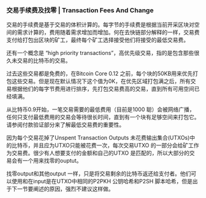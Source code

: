 ### 交易手续费及找零 \| Transaction Fees And Change

交易的手续费是基于交易的体积计算的。每字节的手续费是根据当前开采区块对空间的需求计算的，费用随着需求增加而增加。何在去快链部分解释的一样，交易费支付给打包出区块的矿工，最终每个矿工选择接受他们将接受的最低交易费。

还有一个概念是 “high priority transactions”，高优先级交易，指的是包含那些很久未交易的比特币的交易。

过去这些交易都是免费的，在Bitcoin Core 0.12 之前，每个块的50KB用来优先打包这些交易。但是现在默认情况下这个值为0K，在优先区域打包满之后，所有交易根据他们的每字节费用进行排序，先打包交易费高的交易，直到所有可用空间已经填满。

从比特币0.9开始，一笔交易需要的最低费用（目前是1000 聪）会被网络广播，任何只支付最低费用的交易会等待很长时间，直到有一个块有足够空间来打包它。请参阅付款验证部分来了解最低交易费的重要性。

因为每个交易花掉了Unspent Transaction Outputs 未花费输出集合\(UTXOs\)中的比特币，并且应为UTXO只能被花费一次，每次交易UTXO 的一部分会给矿工作为交易费。很少有人想要支付的金额和自己的UTXO 是匹配的，所以大部分的交易会有一个用来找零的ouptut。

找零output和其他output 一样，只是将交易剩余的比特币返还给支付者。他们可以使用和在input是在UTXO中相同的P2PKH 公钥哈希和P2SH 脚本哈希，但是出于下一节要阐述的原因，强烈不建议这样做。

